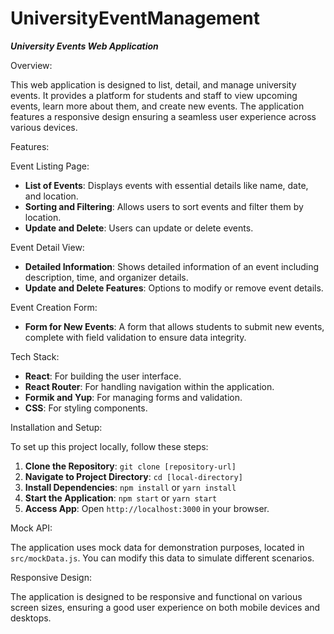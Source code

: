 # UniversityEventManagement

***University Events Web Application***

Overview:

This web application is designed to list, detail, and manage university events. It provides a platform for students and staff to view upcoming events, learn more about them, and create new events. The application features a responsive design ensuring a seamless user experience across various devices.

Features:

Event Listing Page:
- **List of Events**: Displays events with essential details like name, date, and location.
- **Sorting and Filtering**: Allows users to sort events and filter them by location.
- **Update and Delete**: Users can update or delete events.

Event Detail View:
- **Detailed Information**: Shows detailed information of an event including description, time, and organizer details.
- **Update and Delete Features**: Options to modify or remove event details.

Event Creation Form:
- **Form for New Events**: A form that allows students to submit new events, complete with field validation to ensure data integrity.

Tech Stack:
- **React**: For building the user interface.
- **React Router**: For handling navigation within the application.
- **Formik and Yup**: For managing forms and validation.
- **CSS**: For styling components.

Installation and Setup:

To set up this project locally, follow these steps:

1. **Clone the Repository**: `git clone [repository-url]`
2. **Navigate to Project Directory**: `cd [local-directory]`
3. **Install Dependencies**: `npm install` or `yarn install`
4. **Start the Application**: `npm start` or `yarn start`
5. **Access App**: Open `http://localhost:3000` in your browser.

Mock API:

The application uses mock data for demonstration purposes, located in `src/mockData.js`. You can modify this data to simulate different scenarios.

Responsive Design:

The application is designed to be responsive and functional on various screen sizes, ensuring a good user experience on both mobile devices and desktops.
